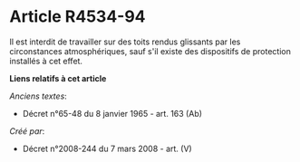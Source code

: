 # Article R4534-94

Il est interdit de travailler sur des toits rendus glissants par les circonstances atmosphériques, sauf s'il existe des
dispositifs de protection installés à cet effet.

**Liens relatifs à cet article**

_Anciens textes_:

  - Décret n°65-48 du 8 janvier 1965 - art. 163 (Ab)

_Créé par_:

  - Décret n°2008-244 du 7 mars 2008 - art. (V)
